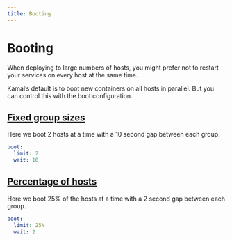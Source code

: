 ```yaml
---
title: Booting
---
```


# Booting


When deploying to large numbers of hosts, you might prefer not to restart your services on every host at the same time.

Kamal’s default is to boot new containers on all hosts in parallel. But you can control this with the boot configuration.

## [Fixed group sizes](#fixed-group-sizes)

Here we boot 2 hosts at a time with a 10 second gap between each group.
```yaml
boot:
  limit: 2
  wait: 10
```
## [Percentage of hosts](#percentage-of-hosts)

Here we boot 25% of the hosts at a time with a 2 second gap between each group.
```yaml
boot:
  limit: 25%
  wait: 2
```
